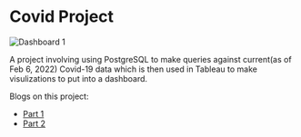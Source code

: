 # Covid Project

![Dashboard 1](https://user-images.githubusercontent.com/57122203/154818306-0e5a6b6f-7e80-46c4-b14a-48c111763861.png)

A project involving using PostgreSQL to make queries against current(as of Feb 6, 2022) Covid-19 data which is then used in Tableau to make visulizations to put into a dashboard.

Blogs on this project:
- [Part 1](https://julykaizen.hashnode.dev/covid-project-postgresql-and-psql-part-12)
- [Part 2](https://julykaizen.hashnode.dev/covid-project-tableau-and-visualizations-part-22)
